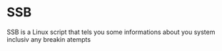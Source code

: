 SSB
===

SSB is a Linux script that tels you some informations about you system inclusiv any breakin atempts

